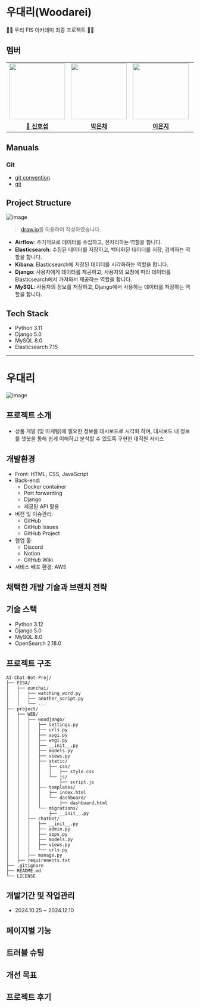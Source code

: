 # 우대리(Woodarei)

🚧🚧 우리 FIS 아카데미 최종 프로젝트 🚧🚧

## 멤버

<table>
 <tr>
    <td align="center"><a href="https://github.com/awesome98"><img src="https://avatars.githubusercontent.com/awesome98" width="150px;" alt=""></td>
    <td align="center"><a href="https://github.com/eunchaipark"><img src="https://avatars.githubusercontent.com/eunchaipark" width="150px;" alt=""></td>
    <td align="center"><a href="https://github.com/euneun9"><img src="https://avatars.githubusercontent.com/euneun9" width="150px;" alt=""></td>
    <td align="center"><a href="https://github.com/JiyeonJeong02"><img src="https://avatars.githubusercontent.com/JiyeonJeong02" width="150px;" alt=""></td>
    <td align="center"><a href="https://github.com/yonggaljjw"><img src="https://avatars.githubusercontent.com/yonggaljjw" width="150px;" alt=""></td>
    <td align="center"><a href="https://github.com/SukbeomH"><img src="https://avatars.githubusercontent.com/SukbeomH" width="150px;" alt=""></td>
  </tr>
  <tr>
    <td align="center"><a href="https://github.com/awesome98"><b>👑 신호섭</b></td>
    <td align="center"><a href="https://github.com/eunchaipark"><b>박은채</b></td>
    <td align="center"><a href="https://github.com/euneun9"><b>이은지</b></td>
    <td align="center"><a href="https://github.com/JiyeonJeong02"><b>정지연</b></td>
    <td align="center"><a href="https://github.com/yonggaljjw"><b>조진원</b></td>
    <td align="center"><a href="https://github.com/SukbeomH"><b>홍석범</b></td>
  </tr>
</table>

## Manuals

### Git

- [git convention](./Documents/Manual/gitConvention.md)
- [git](./Documents/Manual/git.md)

## Project Structure

![image](https://github.com/user-attachments/assets/68344a40-8837-43da-bf9d-6a3ab9f0790a)

> [draw.io](https://app.diagrams.net/)를 이용하여 작성하였습니다.

- **Airflow**: 주기적으로 데이터를 수집하고, 전처리하는 역할을 합니다.
- **Elasticsearch**: 수집된 데이터를 저장하고, 백터화된 데이터를 저장, 검색하는 역할을 합니다.
- **Kibana**: Elasticsearch에 저장된 데이터를 시각화하는 역할을 합니다.
- **Django**: 사용자에게 데이터를 제공하고, 사용자의 요청에 따라 데이터를 Elasticsearch에서 가져와서 제공하는 역할을 합니다.
- **MySQL**: 사용자의 정보를 저장하고, Django에서 사용하는 데이터를 저장하는 역할을 합니다.

## Tech Stack

- Python 3.11
- Django 5.0
- MySQL 8.0
- Elasticsearch 7.15

---------

# 우대리
![image](https://github.com/user-attachments/assets/5062b5f9-07b0-44f5-8332-3aa8fc20830b)

## 프로젝트 소개
- 상품 개발 (및 마케팅)에 필요한 정보를 대시보드로 시각화 하며, 대시보드 내 정보를 챗봇을 통해 쉽게 이해하고 분석할 수 있도록 구현한 대직원 서비스

## 개발환경

- Front: HTML, CSS, JavaScript
- Back-end: 
  - Docker container
  - Port forwarding
  - Django
  - 제공된 API 활용
- 버전 및 이슈관리: 
  - GitHub
  - GitHub Issues
  - GitHub Project
- 협업 툴: 
  - Discord
  - Notion
  - GitHub Wiki
- 서비스 배포 환경: AWS


## 채택한 개발 기술과 브랜치 전략



## 기술 스택
- Python 3.12
- Django 5.0
- MySQL 8.0
- OpenSearch 2.18.0

## 프로젝트 구조
```
AI-Chat-Bot-Proj/
├── FISA/
│   ├── eunchai/
│   │   ├── watching_word.py
│   │   ├── another_script.py
│   │   └── ...
├── project/
│   ├── WEB/
│   │   ├── woodjango/
│   │   │   ├── settings.py
│   │   │   ├── urls.py
│   │   │   ├── asgi.py
│   │   │   ├── wsgi.py
│   │   │   ├── __init__.py
│   │   │   ├── models.py
│   │   │   ├── views.py
│   │   │   ├── static/
│   │   │   │   ├── css/
│   │   │   │   │   ├── style.css
│   │   │   │   └── js/
│   │   │   │       ├── script.js
│   │   │   ├── templates/
│   │   │   │   ├── index.html
│   │   │   │   └── dashboard/
│   │   │   │       ├── dashboard.html
│   │   │   └── migrations/
│   │   │       ├── __init__.py
│   │   ├── chatbot/
│   │   │   ├── __init__.py
│   │   │   ├── admin.py
│   │   │   ├── apps.py
│   │   │   ├── models.py
│   │   │   ├── views.py
│   │   │   └── urls.py
│   │   ├── manage.py
│   ├── requirements.txt
├── .gitignore
├── README.md
└── LICENSE
```

## 개발기간 및 작업관리

- 2024.10.25 ~ 2024.12.10

## 페이지별 기능




## 트러블 슈팅


## 개선 목표



## 프로젝트 후기


